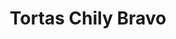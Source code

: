 ---
title: "Tortas Chily Bravo"
url: /santa-cruz-de-la-sierra/tortas-chily-bravo/
shop: panadería
---